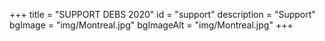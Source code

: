 +++
title = "SUPPORT DEBS 2020"
id = "support"
description = "Support"
bgImage = "img/Montreal.jpg"
bgImageAlt = "img/Montreal.jpg"
+++

